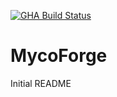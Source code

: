 [![GHA Build Status](https://github.com/kpindur/mycoforge/workflows/rust/badge.svg)](https://github.com/kpindur/mycoforge/actions?query=workflow%3ACI)
# MycoForge

Initial README
